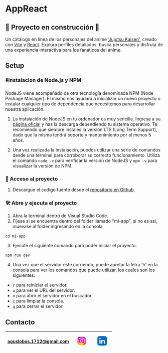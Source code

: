 # AppReact

## 🚧 Proyecto en construcción 🚧


Un catálogo en línea de los personajes del anime ['Jujutsu Kaisen'](https://es.wikipedia.org/wiki/Jujutsu_Kaisen), creado con [Vite](https://vitejs.dev/) y [React](https://es.react.dev/). Explora perfiles detallados, busca personajes y disfruta de una experiencia interactiva para los fanáticos del anime.

## Setup
### ⬇️Instalacion de Node.js y NPM

NodeJS viene acompañado de otra tecnología denominada NPM (Node Package Manager). El mismo nos ayudará a inicializar un nuevo proyecto o instalar cualquier tipo de dependencia que necesitemos para desarrollar nuestra aplicación.

1. La instalación de NodeJS en tu ordenador es muy sencilla. Ingresa a su [página oficial](https://nodejs.org/en) y has la descarga dependiendo tu sistema operativo. Te recomiendo que siempre instales la versión LTS (Long Term Support), dado que la misma tendrá soporte y mantenimiento por al menos 5 años.
   
2. Una vez realizada la instalación, puedes utilizar una serie de comandos desde una terminal para corroborar su correcto funcionamiento. Utiliza el comando ```node -v``` para verificar la versión de NodeJS y ```npm -v``` para visualizar la versión de NPM.

### 📁 Acceso al proyecto
1. Descargue el codigo fuente desde el [repositorio en Github](https://github.com/Aguslo12/AppReact).

### 🛠️ Abre y ejecuta el proyecto
1. Abra la terminal dentro de Visual Studio Code.
2. Fíjese si se encuentra dentro del folder llamado "mi-app", si no es asi, muevase al folder ingresando en la consola
```shell
cd mi-app
```
3. Ejecute el siguiente comando para poder iniciar el proyecto.
```shell
npm run dev
```
4. Una vez que el servidor este corriendo, puede apretar la letra 'h' en la consola para ver los comandos que puede utilizar, los cuales son los siguientes:
- ```r``` para reiniciar el servidor.
- ```u``` para ver el URL del servidor.
- ```o``` para abrir el servidor en el buscador.
- ```c``` para limpiar la consola.
- ```q``` para cerrar el servidor.


## Contacto
| aguslobos.1712@gmail.com |  [<img height="30" src= https://github.com/Aguslo12/AppReact/blob/master/assets-read/logo%20ig.png >](https://www.instagram.com/agus_loboss/?hl=es-la) | [<img height="50" src= https://raw.githubusercontent.com/Aguslo12/AppReact/master/assets-read/logo%20link.webp > ](https://www.linkedin.com/in/agust%C3%ADn-lobos-gonz%C3%A1lez-25b9a924a/)
| :---: | :---: | :---: |


